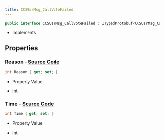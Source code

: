 ```yaml
---
title: CCSUsrMsg_CallVoteFailed
---
```


```csharp
public interface CCSUsrMsg_CallVoteFailed : ITypedProtobuf<CCSUsrMsg_CallVoteFailed>, INativeHandle, INetMessage<CCSUsrMsg_CallVoteFailed>, IDisposable
```

- Implements

## Properties

### **Reason** - [Source Code](https://github.com/swiftly-solution/swiftlys2/blob/main/managed/src/SwiftlyS2.Generated/Protobufs/Interfaces/CCSUsrMsg_CallVoteFailed.cs#L18)

```csharp
int Reason { get; set; }
```

- Property Value

- [int](https://learn.microsoft.com/dotnet/api/system.int32)

### **Time** - [Source Code](https://github.com/swiftly-solution/swiftlys2/blob/main/managed/src/SwiftlyS2.Generated/Protobufs/Interfaces/CCSUsrMsg_CallVoteFailed.cs#L21)

```csharp
int Time { get; set; }
```

- Property Value

- [int](https://learn.microsoft.com/dotnet/api/system.int32)

